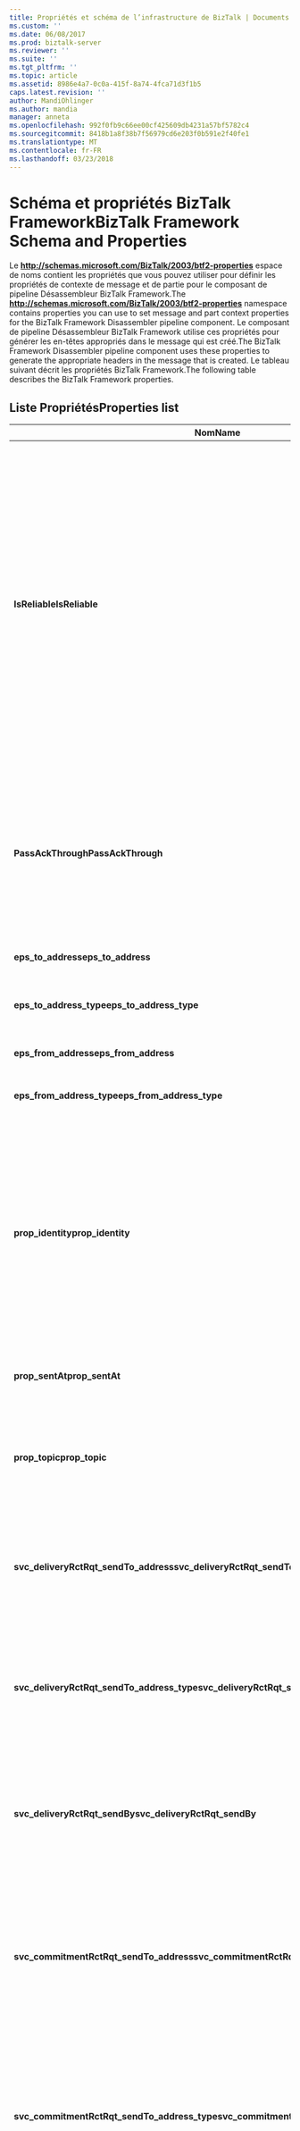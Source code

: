 ```yaml
---
title: Propriétés et schéma de l’infrastructure de BizTalk | Documents Microsoft
ms.custom: ''
ms.date: 06/08/2017
ms.prod: biztalk-server
ms.reviewer: ''
ms.suite: ''
ms.tgt_pltfrm: ''
ms.topic: article
ms.assetid: 8986e4a7-0c0a-415f-8a74-4fca71d3f1b5
caps.latest.revision: ''
author: MandiOhlinger
ms.author: mandia
manager: anneta
ms.openlocfilehash: 992f0fb9c66ee00cf425609db4231a57bf5782c4
ms.sourcegitcommit: 8418b1a8f38b7f56979cd6e203f0b591e2f40fe1
ms.translationtype: MT
ms.contentlocale: fr-FR
ms.lasthandoff: 03/23/2018
---
```

# <a name="biztalk-framework-schema-and-properties"></a><span data-ttu-id="de924-102">Schéma et propriétés BizTalk Framework</span><span class="sxs-lookup"><span data-stu-id="de924-102">BizTalk Framework Schema and Properties</span></span>
<span data-ttu-id="de924-103">Le **http://schemas.microsoft.com/BizTalk/2003/btf2-properties** espace de noms contient les propriétés que vous pouvez utiliser pour définir les propriétés de contexte de message et de partie pour le composant de pipeline Désassembleur BizTalk Framework.</span><span class="sxs-lookup"><span data-stu-id="de924-103">The **http://schemas.microsoft.com/BizTalk/2003/btf2-properties** namespace contains properties you can use to set message and part context properties for the BizTalk Framework Disassembler pipeline component.</span></span> <span data-ttu-id="de924-104">Le composant de pipeline Désassembleur BizTalk Framework utilise ces propriétés pour générer les en-têtes appropriés dans le message qui est créé.</span><span class="sxs-lookup"><span data-stu-id="de924-104">The BizTalk Framework Disassembler pipeline component uses these properties to generate the appropriate headers in the message that is created.</span></span> <span data-ttu-id="de924-105">Le tableau suivant décrit les propriétés BizTalk Framework.</span><span class="sxs-lookup"><span data-stu-id="de924-105">The following table describes the BizTalk Framework properties.</span></span>  

## <a name="properties-list"></a><span data-ttu-id="de924-106">Liste Propriétés</span><span class="sxs-lookup"><span data-stu-id="de924-106">Properties list</span></span>  
|<span data-ttu-id="de924-107">Nom</span><span class="sxs-lookup"><span data-stu-id="de924-107">Name</span></span>|<span data-ttu-id="de924-108">Type</span><span class="sxs-lookup"><span data-stu-id="de924-108">Type</span></span>|<span data-ttu-id="de924-109"> Description</span><span class="sxs-lookup"><span data-stu-id="de924-109">Description</span></span>|  
|----------|----------|-----------------|  
|<span data-ttu-id="de924-110">**IsReliable**</span><span class="sxs-lookup"><span data-stu-id="de924-110">**IsReliable**</span></span>|<span data-ttu-id="de924-111">xs:boolean</span><span class="sxs-lookup"><span data-stu-id="de924-111">xs:boolean</span></span>|<span data-ttu-id="de924-112">Indique si le message BizTalk Framework doit être de nouveau envoyé jusqu'à ce qu'un accusé de réception soit reçu d'une destination.</span><span class="sxs-lookup"><span data-stu-id="de924-112">Indicates whether the BizTalk Framework message should be resent until an acknowledgment is received from a destination.</span></span> <span data-ttu-id="de924-113">Cette propriété est définie de façon interne par les composants BizTalk Framework et est utilisée par le moteur.</span><span class="sxs-lookup"><span data-stu-id="de924-113">This property is set internally by BizTalk Framework components and used by the engine.</span></span> <span data-ttu-id="de924-114">Ne faites pas varier la valeur de cette propriété par rapport à votre code.</span><span class="sxs-lookup"><span data-stu-id="de924-114">Do not change the value in this property from your code.</span></span>|  
|<span data-ttu-id="de924-115">**PassAckThrough**</span><span class="sxs-lookup"><span data-stu-id="de924-115">**PassAckThrough**</span></span>|<span data-ttu-id="de924-116">xs:boolean</span><span class="sxs-lookup"><span data-stu-id="de924-116">xs:boolean</span></span>|<span data-ttu-id="de924-117">Indique si un message d'accusé de réception doit être transmis par un composant de pipeline Désassembleur BizTalk Framework au lieu d'être utilisé.</span><span class="sxs-lookup"><span data-stu-id="de924-117">Indicates whether an acknowledgement message should be passed through a BizTalk Framework Dissembler pipeline component instead of being consumed.</span></span>|  
|<span data-ttu-id="de924-118">**eps_to_address**</span><span class="sxs-lookup"><span data-stu-id="de924-118">**eps_to_address**</span></span>|<span data-ttu-id="de924-119">xs:string</span><span class="sxs-lookup"><span data-stu-id="de924-119">xs:string</span></span>|<span data-ttu-id="de924-120">Spécifie l'adresse de destination.</span><span class="sxs-lookup"><span data-stu-id="de924-120">Specifies the destination address.</span></span>|  
|<span data-ttu-id="de924-121">**eps_to_address_type**</span><span class="sxs-lookup"><span data-stu-id="de924-121">**eps_to_address_type**</span></span>|<span data-ttu-id="de924-122">xs:string</span><span class="sxs-lookup"><span data-stu-id="de924-122">xs:string</span></span>|<span data-ttu-id="de924-123">Spécifie le type de l'adresse de destination.</span><span class="sxs-lookup"><span data-stu-id="de924-123">Specifies the destination address type.</span></span>|  
|<span data-ttu-id="de924-124">**eps_from_address**</span><span class="sxs-lookup"><span data-stu-id="de924-124">**eps_from_address**</span></span>|<span data-ttu-id="de924-125">xs:string</span><span class="sxs-lookup"><span data-stu-id="de924-125">xs:string</span></span>|<span data-ttu-id="de924-126">Spécifie l'adresse source.</span><span class="sxs-lookup"><span data-stu-id="de924-126">Specifies the source address.</span></span>|  
|<span data-ttu-id="de924-127">**eps_from_address_type**</span><span class="sxs-lookup"><span data-stu-id="de924-127">**eps_from_address_type**</span></span>|<span data-ttu-id="de924-128">xs:string</span><span class="sxs-lookup"><span data-stu-id="de924-128">xs:string</span></span>|<span data-ttu-id="de924-129">Spécifie le type de l'adresse source.</span><span class="sxs-lookup"><span data-stu-id="de924-129">Specifies the source address type.</span></span>|  
|<span data-ttu-id="de924-130">**prop_identity**</span><span class="sxs-lookup"><span data-stu-id="de924-130">**prop_identity**</span></span>|<span data-ttu-id="de924-131">xs:string</span><span class="sxs-lookup"><span data-stu-id="de924-131">xs:string</span></span>|<span data-ttu-id="de924-132">Référence URI qui identifie de façon unique le document BizTalk Framework à des fins de journalisation, de suivi, de gestion des erreurs et d'autres critères de corrélation et de traitement des documents.</span><span class="sxs-lookup"><span data-stu-id="de924-132">A URI reference that uniquely identifies the BizTalk Framework document for purposes of logging, tracking, error handling, or other document processing and correlation requirements.</span></span>|  
|<span data-ttu-id="de924-133">**prop_sentAt**</span><span class="sxs-lookup"><span data-stu-id="de924-133">**prop_sentAt**</span></span>|<span data-ttu-id="de924-134">xs:string</span><span class="sxs-lookup"><span data-stu-id="de924-134">xs:string</span></span>|<span data-ttu-id="de924-135">L'horodatage d'envoi du document BizTalk Framework.</span><span class="sxs-lookup"><span data-stu-id="de924-135">The send timestamp of the BizTalk Framework document.</span></span>|  
|<span data-ttu-id="de924-136">**prop_topic**</span><span class="sxs-lookup"><span data-stu-id="de924-136">**prop_topic**</span></span>|<span data-ttu-id="de924-137">xs:string</span><span class="sxs-lookup"><span data-stu-id="de924-137">xs:string</span></span>|<span data-ttu-id="de924-138">Référence URI qui identifie de façon unique la finalité globale du document BizTalk Framework.</span><span class="sxs-lookup"><span data-stu-id="de924-138">A URI reference that uniquely identifies the overall purpose of the BizTalk Framework document.</span></span>|  
|<span data-ttu-id="de924-139">**svc_deliveryRctRqt_sendTo_address**</span><span class="sxs-lookup"><span data-stu-id="de924-139">**svc_deliveryRctRqt_sendTo_address**</span></span>|<span data-ttu-id="de924-140">xs:string</span><span class="sxs-lookup"><span data-stu-id="de924-140">xs:string</span></span>|<span data-ttu-id="de924-141">Spécifie l'adresse à laquelle l'accusé de réception du document BizTalk Framework sera envoyé.</span><span class="sxs-lookup"><span data-stu-id="de924-141">Specifies the address to which the delivery receipt for the BizTalk Framework document should be sent.</span></span>|  
|<span data-ttu-id="de924-142">**svc_deliveryRctRqt_sendTo_address_type**</span><span class="sxs-lookup"><span data-stu-id="de924-142">**svc_deliveryRctRqt_sendTo_address_type**</span></span>|<span data-ttu-id="de924-143">xs:string</span><span class="sxs-lookup"><span data-stu-id="de924-143">xs:string</span></span>|<span data-ttu-id="de924-144">Spécifie le type de l'adresse à laquelle l'accusé de réception du document BizTalk Framework devra être envoyé.</span><span class="sxs-lookup"><span data-stu-id="de924-144">Specifies the type of address to which the delivery receipt for the BizTalk Framework document should be sent.</span></span>|  
|<span data-ttu-id="de924-145">**svc_deliveryRctRqt_sendBy**</span><span class="sxs-lookup"><span data-stu-id="de924-145">**svc_deliveryRctRqt_sendBy**</span></span>|<span data-ttu-id="de924-146">xs:dateTime</span><span class="sxs-lookup"><span data-stu-id="de924-146">xs:dateTime</span></span>|<span data-ttu-id="de924-147">Spécifie la durée (en minutes) passée laquelle l'accusé de réception du document BizTalk Framework doit être reçu.</span><span class="sxs-lookup"><span data-stu-id="de924-147">Specifies the time (in minutes) by which the delivery receipt for the BizTalk Framework document must be received.</span></span>|  
|<span data-ttu-id="de924-148">**svc_commitmentRctRqt_sendTo_address**</span><span class="sxs-lookup"><span data-stu-id="de924-148">**svc_commitmentRctRqt_sendTo_address**</span></span>|<span data-ttu-id="de924-149">xs:string</span><span class="sxs-lookup"><span data-stu-id="de924-149">xs:string</span></span>|<span data-ttu-id="de924-150">Spécifie l'adresse à laquelle la notification de la décision du destinataire concernant le traitement de la requête de l'expéditeur doit être envoyée.</span><span class="sxs-lookup"><span data-stu-id="de924-150">Specifies the address where the notification of the recipient's decision about processing of the sender's request should be sent to.</span></span>|  
|<span data-ttu-id="de924-151">**svc_commitmentRctRqt_sendTo_address_type**</span><span class="sxs-lookup"><span data-stu-id="de924-151">**svc_commitmentRctRqt_sendTo_address_type**</span></span>|<span data-ttu-id="de924-152">xs:string</span><span class="sxs-lookup"><span data-stu-id="de924-152">xs:string</span></span>|<span data-ttu-id="de924-153">Spécifie le type d'adresse à laquelle la notification de la décision du destinataire concernant le traitement de la requête de l'expéditeur doit être envoyée.</span><span class="sxs-lookup"><span data-stu-id="de924-153">Specifies the type of address where the notification of the recipient's decision about processing of the sender's request should be sent to.</span></span>|  
|<span data-ttu-id="de924-154">**svc_commitmentRctRqt_sendBy**</span><span class="sxs-lookup"><span data-stu-id="de924-154">**svc_commitmentRctRqt_sendBy**</span></span>|<span data-ttu-id="de924-155">xs:dateTime</span><span class="sxs-lookup"><span data-stu-id="de924-155">xs:dateTime</span></span>|<span data-ttu-id="de924-156">Spécifie la durée (en minutes) passée laquelle l'accusé d'engagement du document BizTalk Framework doit être reçu par l'expéditeur.</span><span class="sxs-lookup"><span data-stu-id="de924-156">Specifies the time (in minutes) by which the commitment receipt for the BizTalk Framework document must be received by the sender.</span></span>|  
|<span data-ttu-id="de924-157">**prc_type**</span><span class="sxs-lookup"><span data-stu-id="de924-157">**prc_type**</span></span>|<span data-ttu-id="de924-158">xs:string</span><span class="sxs-lookup"><span data-stu-id="de924-158">xs:string</span></span>|<span data-ttu-id="de924-159">Fournit une référence URI qui spécifie le type de processus d'entreprise impliqué par le traitement des messages BizTalk Framework.</span><span class="sxs-lookup"><span data-stu-id="de924-159">Provides a URI reference that specifies the type of business process involved in the processing of BizTalk Framework messages.</span></span>|  
|<span data-ttu-id="de924-160">**prc_instance**</span><span class="sxs-lookup"><span data-stu-id="de924-160">**prc_instance**</span></span>|<span data-ttu-id="de924-161">xs:string</span><span class="sxs-lookup"><span data-stu-id="de924-161">xs:string</span></span>|<span data-ttu-id="de924-162">Fournit une référence URI qui identifie de façon unique une instance spécifique du processus d'entreprise auquel le document BizTalk Framework est associé.</span><span class="sxs-lookup"><span data-stu-id="de924-162">Provides URI reference that uniquely identifies a specific instance of the business process that the BizTalk Framework document is associated with.</span></span>|  
|<span data-ttu-id="de924-163">**deliveryRct_receivedAt**</span><span class="sxs-lookup"><span data-stu-id="de924-163">**deliveryRct_receivedAt**</span></span>|<span data-ttu-id="de924-164">xs:dateTime</span><span class="sxs-lookup"><span data-stu-id="de924-164">xs:dateTime</span></span>|<span data-ttu-id="de924-165">Spécifie l'horodatage de réception du document dont la réception a été accusée par ce reçu.</span><span class="sxs-lookup"><span data-stu-id="de924-165">Specifies the receiving timestamp for the document acknowledged by this receipt.</span></span> <span data-ttu-id="de924-166">L'horodatage de réception peut refléter soit l'heure à laquelle la première copie a été reçue, soit l'heure à laquelle la copie dont la réception est accusée a été reçue.</span><span class="sxs-lookup"><span data-stu-id="de924-166">The receiving timestamp may reflect either the time when the first copy was received or the time at which the copy being acknowledged was received.</span></span>|  
|<span data-ttu-id="de924-167">**deliveryRct_identity**</span><span class="sxs-lookup"><span data-stu-id="de924-167">**deliveryRct_identity**</span></span>|<span data-ttu-id="de924-168">xs:string</span><span class="sxs-lookup"><span data-stu-id="de924-168">xs:string</span></span>|<span data-ttu-id="de924-169">Spécifie une identité du document BizTalk Framework dont la réception est accusée par l'accusé de réception.</span><span class="sxs-lookup"><span data-stu-id="de924-169">Specifies an identity of the BizTalk Framework document acknowledged by the delivery receipt.</span></span>|  
|<span data-ttu-id="de924-170">**commitmentRct_identity**</span><span class="sxs-lookup"><span data-stu-id="de924-170">**commitmentRct_identity**</span></span>|<span data-ttu-id="de924-171">xs:string</span><span class="sxs-lookup"><span data-stu-id="de924-171">xs:string</span></span>|<span data-ttu-id="de924-172">Spécifie l'identité d'un document BizTalk Framework dont la réception est accusée par l'accusé d'engagement.</span><span class="sxs-lookup"><span data-stu-id="de924-172">Specifies the identity of a BizTalk Framework document acknowledged by the commitment receipt.</span></span>|  
|<span data-ttu-id="de924-173">**commitmentRct_decidedAt**</span><span class="sxs-lookup"><span data-stu-id="de924-173">**commitmentRct_decidedAt**</span></span>|<span data-ttu-id="de924-174">xs:string</span><span class="sxs-lookup"><span data-stu-id="de924-174">xs:string</span></span>|<span data-ttu-id="de924-175">Spécifie l'horodatage de décision de traitement du document dont la réception a été accusée par ce reçu.</span><span class="sxs-lookup"><span data-stu-id="de924-175">Specifies the processing decision timestamp for the document acknowledged by this receipt.</span></span>|  
|<span data-ttu-id="de924-176">**commitmentRct_decision**</span><span class="sxs-lookup"><span data-stu-id="de924-176">**commitmentRct_decision**</span></span>|<span data-ttu-id="de924-177">xs:string</span><span class="sxs-lookup"><span data-stu-id="de924-177">xs:string</span></span>|<span data-ttu-id="de924-178">Spécifie la décision actuelle avec des valeurs qui peuvent être aussi bien positives que négatives.</span><span class="sxs-lookup"><span data-stu-id="de924-178">Specifies the actual decision, with possible values of positive or negative.</span></span>|  
|<span data-ttu-id="de924-179">**commitmentRct_commitmentCode**</span><span class="sxs-lookup"><span data-stu-id="de924-179">**commitmentRct_commitmentCode**</span></span>|<span data-ttu-id="de924-180">xs:QName</span><span class="sxs-lookup"><span data-stu-id="de924-180">xs:QName</span></span>|<span data-ttu-id="de924-181">Spécifie le nom complet (dans XSD) qui spécifie un état plus spécifique concernant la décision de traitement.</span><span class="sxs-lookup"><span data-stu-id="de924-181">Specifies the qualified name (in XSD) that specifies a more specific status regarding the processing decision.</span></span>|  
  
## <a name="see-also"></a><span data-ttu-id="de924-182">Voir aussi</span><span class="sxs-lookup"><span data-stu-id="de924-182">See Also</span></span>  
-  <span data-ttu-id="de924-183">**Propriétés de contexte de message** [!INCLUDE[ui-guidance-developers-reference](../includes/ui-guidance-developers-reference.md)]</span><span class="sxs-lookup"><span data-stu-id="de924-183">**Message Context Properties** [!INCLUDE[ui-guidance-developers-reference](../includes/ui-guidance-developers-reference.md)]</span></span>   
-  [<span data-ttu-id="de924-184">Configuration des composants de pipeline natifs</span><span class="sxs-lookup"><span data-stu-id="de924-184">Configuring Native Pipeline Components</span></span>](../core/configuring-native-pipeline-components.md)